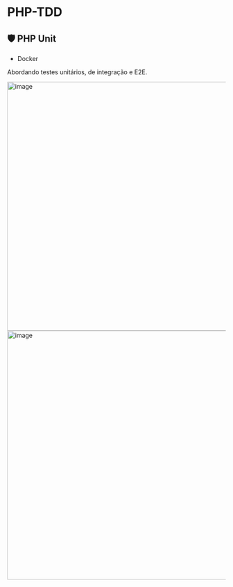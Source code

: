 # PHP-TDD

## 🛡️ PHP Unit
 - Docker

Abordando testes unitários, de integração e E2E.

<img width="574" alt="image" src="https://github.com/SuzukiJhor/PHP-TDD/assets/95131108/d286061e-9081-46ff-882c-ff93da0dceec">
<img width="574" alt="image" src="https://github.com/SuzukiJhor/PHP-TDD/assets/95131108/02662d3b-b3da-4ae8-8ff1-5e322194268a">
